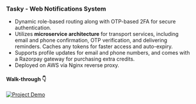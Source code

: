 ### Tasky - Web Notifications System  

- Dynamic role-based routing along with OTP-based 2FA for secure authentication. 
- Utilizes **microservice architecture** for transport services, including email and phone confirmation, OTP verification, and delivering reminders. Caches any tokens for faster access and auto-expiry. 
- Supports profile updates for email and phone numbers, and comes with a Razorpay gateway for purchasing extra credits.
- Deployed on AWS via Nginx reverse proxy.

#### Walk-through 👇
[![**Project Demo**](https://img.youtube.com/vi/mNs8Zo0cs7w/hqdefault.jpg)](https://youtu.be/mNs8Zo0cs7w) 
